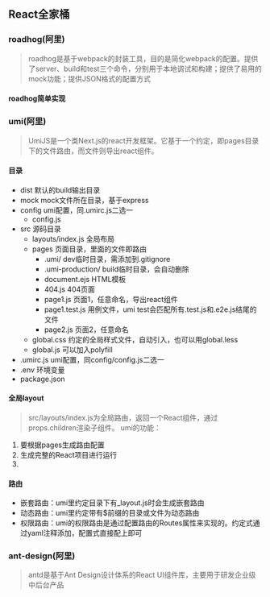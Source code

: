 ## React全家桶

### roadhog(阿里)
> roadhog是基于webpack的封装工具，目的是简化webpack的配置。提供了server、build和test三个命令，分别用于本地调试和构建；提供了易用的mock功能；提供JSON格式的配置方式

#### roadhog简单实现

### umi(阿里)
> UmiJS是一个类Next.js的react开发框架。它基于一个约定，即pages目录下的文件路由，而文件则导出react组件。

#### 目录
- dist 默认的build输出目录
- mock mock文件所在目录，基于express
- config umi配置，同.umirc.js二选一
    - config.js 
- src 源码目录
    - layouts/index.js 全局布局
    - pages 页面目录，里面的文件即路由
        - .umi/ dev临时目录，需添加到.gitignore
        - .umi-production/ build临时目录，会自动删除
        - document.ejs HTML模板
        - 404.js 404页面
        - page1.js 页面1，任意命名，导出react组件
        - page1.test.js 用例文件，umi test会匹配所有.test.js和.e2e.js结尾的文件
        - page2.js 页面2，任意命名
    - global.css 约定的全局样式文件，自动引入，也可以用global.less
    - global.js 可以加入polyfill
- .umirc.js umi配置，同config/config.js二选一
- .env 环境变量
- package.json

#### 全局layout
> src/layouts/index.js为全局路由，返回一个React组件，通过props.children渲染子组件。
umi的功能：
1. 要根据pages生成路由配置
2. 生成完整的React项目进行运行
3. 

#### 路由
- 嵌套路由：umi里约定目录下有_layout.js时会生成嵌套路由
- 动态路由：umi里约定带有$前缀的目录或文件为动态路由
- 权限路由：umi的权限路由是通过配置路由的Routes属性来实现的。约定式通过yaml注释添加，配置式直接配上即可

### ant-design(阿里)
> antd是基于Ant Design设计体系的React UI组件库，主要用于研发企业级中后台产品
